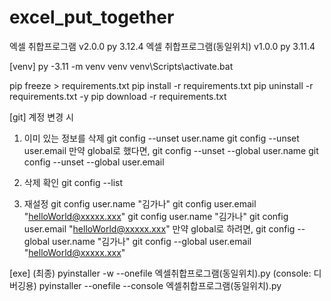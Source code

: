 # excel_put_together

엑셀 취합프로그램 v2.0.0               py 3.12.4
엑셀 취합프로그램(동일위치) v1.0.0      py 3.11.4

[venv]
py -3.11 -m venv venv
venv\Scripts\activate.bat

pip freeze > requirements.txt
pip install -r requirements.txt
pip uninstall -r requirements.txt -y
pip download -r requirements.txt


[git]
계정 변경 시
1. 이미 있는 정보를 삭제
git config --unset user.name
git config --unset user.email
만약 global로 했다면,
git config --unset --global user.name
git config --unset --global user.email

2. 삭제 확인
git config --list

3. 재설정
git config user.name "김가나"
git config user.email "helloWorld@xxxxx.xxx"
git config user.name "김가나"
git config user.email "helloWorld@xxxxx.xxx"
만약 global로 하려면,
git config --global user.name "김가나"
git config --global user.email "helloWorld@xxxxx.xxx"


[exe]
(최종) pyinstaller -w --onefile 엑셀취합프로그램(동일위치).py
(console: 디버깅용) pyinstaller --onefile --console 엑셀취합프로그램(동일위치).py
